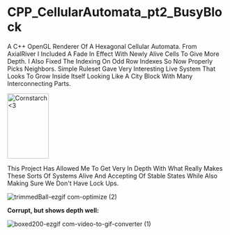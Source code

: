 # CPP_CellularAutomata_pt2_BusyBlock
A C++ OpenGL Renderer Of A Hexagonal Cellular Automata. From AxialRiver I Included A Fade In Effect With Newly Alive Cells To Give More Depth. I Also Fixed The Indexing On Odd Row Indexes So Now Properly Picks Neighbors. Simple Ruleset Gave Very Interesting Live System That Looks To Grow Inside Itself Looking Like A City Block With Many Interconnecting Parts. 

<img src="https://github.com/Kingerthanu/CPP_CellularAutomata_pt2_BusyBlock/assets/76754592/5ea3d1df-95b7-4844-aa2e-315e4565293f" alt="Cornstarch <3" width="95" height="149">

This Project Has Allowed Me To Get Very In Depth With What Really Makes These Sorts Of Systems Alive And Accepting Of Stable States While Also Making Sure We Don't Have Lock Ups.

![trimmedBall-ezgif com-optimize (2)](https://github.com/Kingerthanu/CPP_CellularAutomata_pt2_BusyBlock/assets/76754592/1ad6647b-351b-4651-84b6-8888cf2c6ae3)

****Corrupt, but shows depth well:****

![boxed200-ezgif com-video-to-gif-converter (1)](https://github.com/Kingerthanu/CPP_CellularAutomata_pt2_BusyBlock/assets/76754592/5d3f919f-d470-4259-873d-3bddac37be2a)
